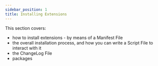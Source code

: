 ```yaml
---
sidebar_position: 1
title: Installing Extensions
---
```


This section covers:
- how to install extensions - by means of a Manifest File
- the overall installation process, and how you can write a Script File to interact with it
- the ChangeLog File
- packages
